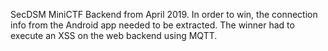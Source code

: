 SecDSM MiniCTF Backend from April 2019.  In order to win, the connection info from the Android app needed to be extracted.  The winner had to execute an XSS on the web backend using MQTT.
